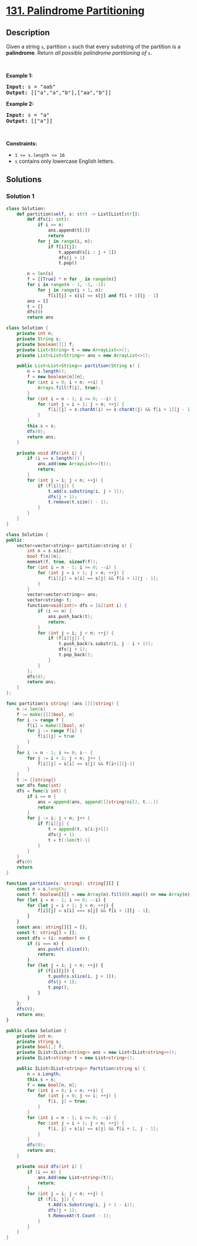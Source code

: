 # [131. Palindrome Partitioning](https://leetcode.com/problems/palindrome-partitioning)


## Description

<p>Given a string <code>s</code>, partition <code>s</code> such that every <span data-keyword="substring-nonempty">substring</span> of the partition is a <span data-keyword="palindrome-string"><strong>palindrome</strong></span>. Return <em>all possible palindrome partitioning of </em><code>s</code>.</p>

<p>&nbsp;</p>
<p><strong class="example">Example 1:</strong></p>
<pre><strong>Input:</strong> s = "aab"
<strong>Output:</strong> [["a","a","b"],["aa","b"]]
</pre><p><strong class="example">Example 2:</strong></p>
<pre><strong>Input:</strong> s = "a"
<strong>Output:</strong> [["a"]]
</pre>
<p>&nbsp;</p>
<p><strong>Constraints:</strong></p>

<ul>
	<li><code>1 &lt;= s.length &lt;= 16</code></li>
	<li><code>s</code> contains only lowercase English letters.</li>
</ul>

## Solutions

### Solution 1

<!-- tabs:start -->

```python
class Solution:
    def partition(self, s: str) -> List[List[str]]:
        def dfs(i: int):
            if i == n:
                ans.append(t[:])
                return
            for j in range(i, n):
                if f[i][j]:
                    t.append(s[i : j + 1])
                    dfs(j + 1)
                    t.pop()

        n = len(s)
        f = [[True] * n for _ in range(n)]
        for i in range(n - 1, -1, -1):
            for j in range(i + 1, n):
                f[i][j] = s[i] == s[j] and f[i + 1][j - 1]
        ans = []
        t = []
        dfs(0)
        return ans
```

```java
class Solution {
    private int n;
    private String s;
    private boolean[][] f;
    private List<String> t = new ArrayList<>();
    private List<List<String>> ans = new ArrayList<>();

    public List<List<String>> partition(String s) {
        n = s.length();
        f = new boolean[n][n];
        for (int i = 0; i < n; ++i) {
            Arrays.fill(f[i], true);
        }
        for (int i = n - 1; i >= 0; --i) {
            for (int j = i + 1; j < n; ++j) {
                f[i][j] = s.charAt(i) == s.charAt(j) && f[i + 1][j - 1];
            }
        }
        this.s = s;
        dfs(0);
        return ans;
    }

    private void dfs(int i) {
        if (i == s.length()) {
            ans.add(new ArrayList<>(t));
            return;
        }
        for (int j = i; j < n; ++j) {
            if (f[i][j]) {
                t.add(s.substring(i, j + 1));
                dfs(j + 1);
                t.remove(t.size() - 1);
            }
        }
    }
}
```

```cpp
class Solution {
public:
    vector<vector<string>> partition(string s) {
        int n = s.size();
        bool f[n][n];
        memset(f, true, sizeof(f));
        for (int i = n - 1; i >= 0; --i) {
            for (int j = i + 1; j < n; ++j) {
                f[i][j] = s[i] == s[j] && f[i + 1][j - 1];
            }
        }
        vector<vector<string>> ans;
        vector<string> t;
        function<void(int)> dfs = [&](int i) {
            if (i == n) {
                ans.push_back(t);
                return;
            }
            for (int j = i; j < n; ++j) {
                if (f[i][j]) {
                    t.push_back(s.substr(i, j - i + 1));
                    dfs(j + 1);
                    t.pop_back();
                }
            }
        };
        dfs(0);
        return ans;
    }
};
```

```go
func partition(s string) (ans [][]string) {
	n := len(s)
	f := make([][]bool, n)
	for i := range f {
		f[i] = make([]bool, n)
		for j := range f[i] {
			f[i][j] = true
		}
	}
	for i := n - 1; i >= 0; i-- {
		for j := i + 1; j < n; j++ {
			f[i][j] = s[i] == s[j] && f[i+1][j-1]
		}
	}
	t := []string{}
	var dfs func(int)
	dfs = func(i int) {
		if i == n {
			ans = append(ans, append([]string(nil), t...))
			return
		}
		for j := i; j < n; j++ {
			if f[i][j] {
				t = append(t, s[i:j+1])
				dfs(j + 1)
				t = t[:len(t)-1]
			}
		}
	}
	dfs(0)
	return
}
```

```ts
function partition(s: string): string[][] {
    const n = s.length;
    const f: boolean[][] = new Array(n).fill(0).map(() => new Array(n).fill(true));
    for (let i = n - 1; i >= 0; --i) {
        for (let j = i + 1; j < n; ++j) {
            f[i][j] = s[i] === s[j] && f[i + 1][j - 1];
        }
    }
    const ans: string[][] = [];
    const t: string[] = [];
    const dfs = (i: number) => {
        if (i === n) {
            ans.push(t.slice());
            return;
        }
        for (let j = i; j < n; ++j) {
            if (f[i][j]) {
                t.push(s.slice(i, j + 1));
                dfs(j + 1);
                t.pop();
            }
        }
    };
    dfs(0);
    return ans;
}
```

```cs
public class Solution {
    private int n;
    private string s;
    private bool[,] f;
    private IList<IList<string>> ans = new List<IList<string>>();
    private IList<string> t = new List<string>();

    public IList<IList<string>> Partition(string s) {
        n = s.Length;
        this.s = s;
        f = new bool[n, n];
        for (int i = 0; i < n; ++i) {
            for (int j = 0; j <= i; ++j) {
                f[i, j] = true;
            }
        }
        for (int i = n - 1; i >= 0; --i) {
            for (int j = i + 1; j < n; ++j) {
                f[i, j] = s[i] == s[j] && f[i + 1, j - 1];
            }
        }
        dfs(0);
        return ans;
    }

    private void dfs(int i) {
        if (i == n) {
            ans.Add(new List<string>(t));
            return;
        }
        for (int j = i; j < n; ++j) {
            if (f[i, j]) {
                t.Add(s.Substring(i, j + 1 - i));
                dfs(j + 1);
                t.RemoveAt(t.Count - 1);
            }
        }
    }
}
```

<!-- tabs:end -->

<!-- end -->
